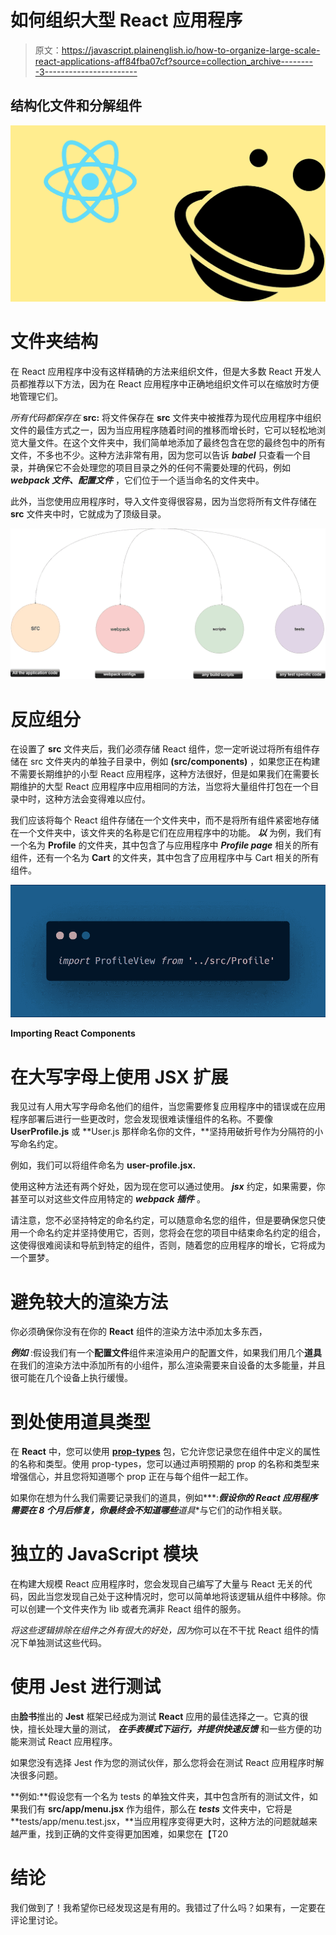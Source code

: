 # 如何组织大型 React 应用程序

> 原文：<https://javascript.plainenglish.io/how-to-organize-large-scale-react-applications-aff84fba07cf?source=collection_archive---------3----------------------->

## 结构化文件和分解组件

![](img/015d947c8d627f2ec0277c5f7100ac57.png)

# 文件夹结构

在 React 应用程序中没有这样精确的方法来组织文件，但是大多数 React 开发人员都推荐以下方法，因为在 React 应用程序中正确地组织文件可以在缩放时方便地管理它们。

*所有代码都保存在* **src:** 将文件保存在 **src** 文件夹中被推荐为现代应用程序中组织文件的最佳方式之一，因为当应用程序随着时间的推移而增长时，它可以轻松地浏览大量文件。在这个文件夹中，我们简单地添加了最终包含在您的最终包中的所有文件，不多也不少。这种方法非常有用，因为您可以告诉 ***babel*** 只查看一个目录，并确保它不会处理您的项目目录之外的任何不需要处理的代码，例如 ***webpack 文件、配置文件*** ，它们位于一个适当命名的文件夹中。

此外，当您使用应用程序时，导入文件变得很容易，因为当您将所有文件存储在 **src** 文件夹中时，它就成为了顶级目录。

![](img/cfb6b31e2fac8641eedc005a6f345feb.png)

# 反应组分

在设置了 **src** 文件夹后，我们必须存储 React 组件，您一定听说过将所有组件存储在 src 文件夹内的单独子目录中，例如 **(src/components)** ，如果您正在构建不需要长期维护的小型 React 应用程序，这种方法很好，但是如果我们在需要长期维护的大型 React 应用程序中应用相同的方法，当您将大量组件打包在一个目录中时，这种方法会变得难以应付。

我们应该将每个 React 组件存储在一个文件夹中，而不是将所有组件紧密地存储在一个文件夹中，该文件夹的名称是它们在应用程序中的功能。 ***以*** 为例，我们有一个名为 **Profile** 的文件夹，其中包含了与应用程序中 ***Profile page*** 相关的所有组件，还有一个名为 **Cart** 的文件夹，其中包含了应用程序中与 Cart 相关的所有组件。

![](img/0c9d697909a14c2e592229681cbcc886.png)

**Importing React Components**

# 在大写字母上使用 JSX 扩展

我见过有人用大写字母命名他们的组件，当您需要修复应用程序中的错误或在应用程序部署后进行一些更改时，您会发现很难读懂组件的名称。不要像 **UserProfile.js** 或 **User.js 那样命名你的文件，**坚持用破折号作为分隔符的小写命名约定。

例如，我们可以将组件命名为 **user-profile.jsx.**

使用这种方法还有两个好处，因为现在您可以通过使用。 ***jsx*** 约定，如果需要，你甚至可以对这些文件应用特定的 ***webpack 插件*** 。

请注意，您不必坚持特定的命名约定，可以随意命名您的组件，但是要确保您只使用一个命名约定并坚持使用它，否则，您将会在您的项目中结束命名约定的组合，这使得很难阅读和导航到特定的组件，否则，随着您的应用程序的增长，它将成为一个噩梦。

# 避免较大的渲染方法

你必须确保你没有在你的 **React** 组件的渲染方法中添加太多东西，

***例如*** :假设我们有一个**配置文件**组件来渲染用户的配置文件，如果我们用几个**道具**在我们的渲染方法中添加所有的小组件，那么渲染需要来自设备的太多能量，并且很可能在几个设备上执行缓慢。

# 到处使用道具类型

在 **React** 中，您可以使用 [**prop-types**](https://www.npmjs.com/package/prop-types) 包，它允许您记录您在组件中定义的属性的名称和类型。使用 prop-types，您可以通过声明预期的 prop 的名称和类型来增强信心，并且您将知道哪个 prop 正在与每个组件一起工作。

如果你在想为什么我们需要记录我们的道具，例如***:***假设你的 React 应用程序需要在 8 个月后修复，你最终会不知道哪些**道具**与它们的动作相关联。

# 独立的 JavaScript 模块

在构建大规模 React 应用程序时，您会发现自己编写了大量与 React 无关的代码，因此当您发现自己处于这种情况时，您可以简单地将该逻辑从组件中移除。你可以创建一个文件夹作为 lib 或者充满非 React 组件的服务。

*将这些逻辑排除在组件之外有很大的好处，因为*你可以在不干扰 React 组件的情况下单独测试这些代码。

# 使用 Jest 进行测试

由**脸书**推出的 **Jest** 框架已经成为测试 **React** 应用的最佳选择之一。它真的很快，擅长处理大量的测试， ***在手表模式下运行，并提供快速反馈*** 和一些方便的功能来测试 React 应用程序。

如果您没有选择 Jest 作为您的测试伙伴，那么您将会在测试 React 应用程序时解决很多问题。

**例如:**假设您有一个名为 tests 的单独文件夹，其中包含所有的测试文件，如果我们有 **src/app/menu.jsx** 作为组件，那么在 ***tests*** 文件夹中，它将是 **tests/app/menu.test.jsx，**当应用程序变得更大时，这种方法的问题就越来越严重，找到正确的文件变得更加困难，如果您在【T20

# 结论

我们做到了！我希望你已经发现这是有用的。我错过了什么吗？如果有，一定要在评论里讨论。